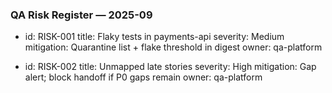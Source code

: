 ### QA Risk Register — 2025-09

- id: RISK-001
  title: Flaky tests in payments-api
  severity: Medium
  mitigation: Quarantine list + flake threshold in digest
  owner: qa-platform

- id: RISK-002
  title: Unmapped late stories
  severity: High
  mitigation: Gap alert; block handoff if P0 gaps remain
  owner: qa-platform